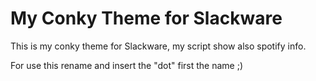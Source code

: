 My Conky Theme for Slackware
============================

This is my conky theme for Slackware, my script show also spotify info.

For use this rename and insert the "dot" first the name ;)
